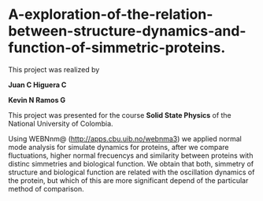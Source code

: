 # A-exploration-of-the-relation-between-structure-dynamics-and-function-of-simmetric-proteins.

This project was realized by

**Juan C Higuera C**

**Kevin N Ramos G**

This project was presented for the course **Solid State Physics** of the National University of Colombia.

Using WEBNnm@ (http://apps.cbu.uib.no/webnma3) we applied normal mode analysis for simulate dynamics for proteins, after we compare fluctuations, higher normal frecuencys and similarity between proteins with distinc simmetries and biological function. We obtain that both, simmetry of structure and biological function are related with the oscillation dynamics of the protein, but which of this are more significant depend of the particular method of comparison.
